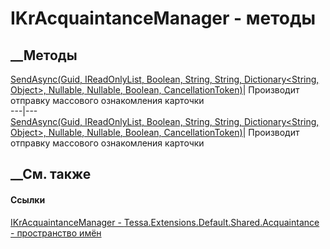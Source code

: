 # IKrAcquaintanceManager - методы
##  __Методы
[SendAsync(Guid, IReadOnlyList<Guid>, Boolean, String, String,
Dictionary<String, Object>, Nullable<Guid>, Nullable<Guid>, Boolean,
CancellationToken)](M_Tessa_Extensions_Default_Shared_Acquaintance_IKrAcquaintanceManager_SendAsync.htm)|
Производит отправку массового ознакомления карточки  
---|---  
[SendAsync(Guid, IReadOnlyList<String>, Boolean, String, String,
Dictionary<String, Object>, Nullable<Guid>, Nullable<Guid>, Boolean,
CancellationToken)](M_Tessa_Extensions_Default_Shared_Acquaintance_IKrAcquaintanceManager_SendAsync_1.htm)|
Производит отправку массового ознакомления карточки  
## __См. также
#### Ссылки
[IKrAcquaintanceManager -
](T_Tessa_Extensions_Default_Shared_Acquaintance_IKrAcquaintanceManager.htm)
[Tessa.Extensions.Default.Shared.Acquaintance - пространство
имён](N_Tessa_Extensions_Default_Shared_Acquaintance.htm)
